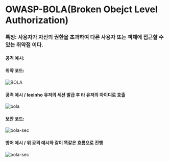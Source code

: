 # OWASP-BOLA(Broken Obejct Level Authorization)
### 특징: 사용자가 자신의 권한을 초과하여 다른 사용자 또는 객체에 접근할 수 있는 취약점 이다.  
#### 공격 예시:
#### 취약 코드:
![BOLA](https://github.com/user-attachments/assets/46eeac18-1fbb-40b1-a856-458b66d9429f)
#### 공격 예시 / leeinho 유저의 세션 발급 후 타 유저의 아이디로 호출
![bola](https://github.com/user-attachments/assets/6ef0aa6e-725c-4189-b02a-af275f8f7a87)
#### 보안 코드:
![bola-sec](https://github.com/user-attachments/assets/bb9cf8c3-4712-43fe-b655-5ccbf5a6e866)
#### 방어 예시 / 위 공격 예시와 같이 똑같은 흐름으로 진행
![bola-sec](https://github.com/user-attachments/assets/e01af3d4-c8fa-42c5-8879-f5e73684ab63)




